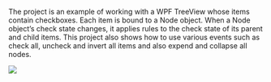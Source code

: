 The project is an example of working with a WPF TreeView whose items contain checkboxes. Each item is bound to a Node object. When a Node object’s check state changes, it applies rules to the check state of its parent and child items. This project also shows how to use various events such as check all, uncheck and invert all items and also expend and collapse all nodes.

<img src='http://www.imageup.ru/img143/treeviewwithcheckboxesimage618052.png'>
